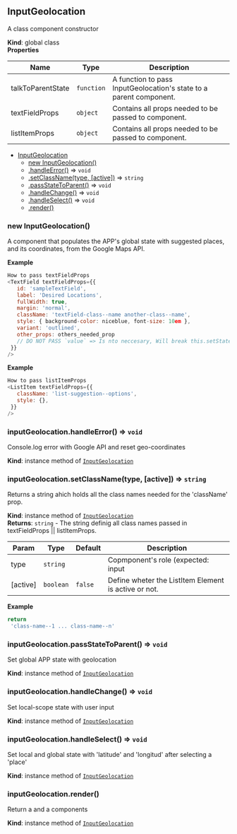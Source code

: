 <a name="InputGeolocation"></a>

## InputGeolocation
A class component constructor

**Kind**: global class  
**Properties**

| Name | Type | Description |
| --- | --- | --- |
| talkToParentState | <code>function</code> | A function to pass InputGeolocation's state to a parent component. |
| textFieldProps | <code>object</code> | Contains all props needed to be passed to <TextField /> component. |
| listItemProps | <code>object</code> | Contains all props needed to be passed to <ListItem /> component. |


* [InputGeolocation](#InputGeolocation)
    * [new InputGeolocation()](#new_InputGeolocation_new)
    * [.handleError()](#InputGeolocation+handleError) ⇒ <code>void</code>
    * [.setClassName(type, [active])](#InputGeolocation+setClassName) ⇒ <code>string</code>
    * [.passStateToParent()](#InputGeolocation+passStateToParent) ⇒ <code>void</code>
    * [.handleChange()](#InputGeolocation+handleChange) ⇒ <code>void</code>
    * [.handleSelect()](#InputGeolocation+handleSelect) ⇒ <code>void</code>
    * [.render()](#InputGeolocation+render)

<a name="new_InputGeolocation_new"></a>

### new InputGeolocation()
A component that populates the APP's global state
with suggested places, and its coordinates, from the Google Maps API.

**Example**  
```js
How to pass textFieldProps
<TextField textFieldProps={{
   id: 'sampleTextField',
   label: 'Desired Locations',
   fullWidth: true,
   margin: 'normal',
   className: 'textField-class--name another-class--name',
   style: { background-color: niceblue, font-size: 10em },
   variant: 'outlined',
   other_props: others_needed_prop
   // DO NOT PASS `value` => Is nto neccesary, Will break this.setState() functionality
 }}
/>
```
**Example**  
```js
How to pass listItemProps
<ListItem textFieldProps={{
   className: 'list-suggestion--options',
   style: {},
 }}
/>
```
<a name="InputGeolocation+handleError"></a>

### inputGeolocation.handleError() ⇒ <code>void</code>
Console.log error with Google API and reset geo-coordinates

**Kind**: instance method of [<code>InputGeolocation</code>](#InputGeolocation)  
<a name="InputGeolocation+setClassName"></a>

### inputGeolocation.setClassName(type, [active]) ⇒ <code>string</code>
Returns a string ahich holds all the class names needed for the 'className' prop.

**Kind**: instance method of [<code>InputGeolocation</code>](#InputGeolocation)  
**Returns**: <code>string</code> - The string definig all class names passed in textFieldProps || listItemProps.  

| Param | Type | Default | Description |
| --- | --- | --- | --- |
| type | <code>string</code> |  | Copmponent's role (expected: input || listItem). |
| [active] | <code>boolean</code> | <code>false</code> | Define wheter the ListItem Element is active or not. |

**Example**  
```js
return
 'class-name--1 ... class-name--n'
```
<a name="InputGeolocation+passStateToParent"></a>

### inputGeolocation.passStateToParent() ⇒ <code>void</code>
Set global APP state with geolocation

**Kind**: instance method of [<code>InputGeolocation</code>](#InputGeolocation)  
<a name="InputGeolocation+handleChange"></a>

### inputGeolocation.handleChange() ⇒ <code>void</code>
Set local-scope state with user input

**Kind**: instance method of [<code>InputGeolocation</code>](#InputGeolocation)  
<a name="InputGeolocation+handleSelect"></a>

### inputGeolocation.handleSelect() ⇒ <code>void</code>
Set local and global state with 'latitude' and 'longitud' after selecting a 'place'

**Kind**: instance method of [<code>InputGeolocation</code>](#InputGeolocation)  
<a name="InputGeolocation+render"></a>

### inputGeolocation.render()
Return a <TextField /> and a <List /> components

**Kind**: instance method of [<code>InputGeolocation</code>](#InputGeolocation)  
